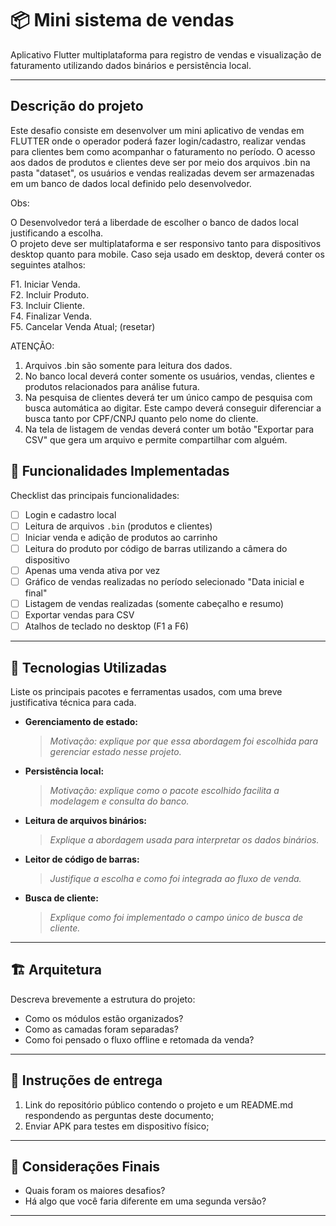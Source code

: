 # 📦 Mini sistema de vendas

Aplicativo Flutter multiplataforma para registro de vendas e visualização de faturamento utilizando dados binários e persistência local.

---

## Descrição do projeto

Este desafio consiste em desenvolver um mini aplicativo de vendas em FLUTTER onde o operador poderá fazer login/cadastro, realizar vendas para clientes bem como acompanhar o faturamento no período. O acesso aos dados de produtos e clientes deve ser por meio dos arquivos .bin na pasta "dataset", os usuários e vendas realizadas devem ser armazenadas em um banco de dados local definido pelo desenvolvedor.

Obs: 

O Desenvolvedor terá a liberdade de escolher o banco de dados local justificando a escolha. \
O projeto deve ser multiplataforma e ser responsivo tanto para dispositivos desktop quanto para mobile.
Caso seja usado em desktop, deverá conter os seguintes atalhos:

F1. Iniciar Venda.\
F2. Incluir Produto.\
F3. Incluir Cliente.\
F4. Finalizar Venda.\
F5. Cancelar Venda Atual; (resetar)

ATENÇÃO: 
1. Arquivos .bin são somente para leitura dos dados.
2. No banco local deverá conter somente os usuários, vendas, clientes e produtos relacionados para análise futura.
3. Na pesquisa de clientes deverá ter um único campo de pesquisa com busca automática ao digitar. Este campo deverá conseguir diferenciar a busca tanto por CPF/CNPJ quanto pelo nome do cliente.
4. Na tela de listagem de vendas deverá conter um botão "Exportar para CSV" que gera um arquivo e permite compartilhar com alguém.


## 🚀 Funcionalidades Implementadas

Checklist das principais funcionalidades:

- [ ] Login e cadastro local
- [ ] Leitura de arquivos `.bin` (produtos e clientes)
- [ ] Iniciar venda e adição de produtos ao carrinho
- [ ] Leitura do produto por código de barras utilizando a câmera do dispositivo
- [ ] Apenas uma venda ativa por vez
- [ ] Gráfico de vendas realizadas no período selecionado "Data inicial e final"
- [ ] Listagem de vendas realizadas (somente cabeçalho e resumo)
- [ ] Exportar vendas para CSV
- [ ] Atalhos de teclado no desktop (F1 a F6)

---

## 🔧 Tecnologias Utilizadas

Liste os principais pacotes e ferramentas usados, com uma breve justificativa técnica para cada.

- **Gerenciamento de estado:** 
  > _Motivação: explique por que essa abordagem foi escolhida para gerenciar estado nesse projeto._

- **Persistência local:** 
  > _Motivação: explique como o pacote escolhido facilita a modelagem e consulta do banco._

- **Leitura de arquivos binários:**  
  > _Explique a abordagem usada para interpretar os dados binários._

- **Leitor de código de barras:**  
  > _Justifique a escolha e como foi integrada ao fluxo de venda._

- **Busca de cliente:**  
  > _Explique como foi implementado o campo único de busca de cliente._
---

## 🏗️ Arquitetura

Descreva brevemente a estrutura do projeto:

- Como os módulos estão organizados?
- Como as camadas foram separadas?
- Como foi pensado o fluxo offline e retomada da venda?

---

## 📱 Instruções de entrega

1. Link do repositório público contendo o projeto e um README.md respondendo as perguntas deste documento;
2. Enviar APK para testes em dispositivo físico;

---

## 🤔 Considerações Finais

- Quais foram os maiores desafios?
- Há algo que você faria diferente em uma segunda versão?

---
